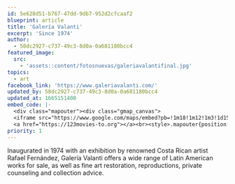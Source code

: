 ```yaml
---
id: 5e628d51-b767-47dd-9db7-952d2cfcaaf2
blueprint: article
title: 'Galería Valanti'
excerpt: 'Since 1974'
author:
  - 58dc2927-c737-49c3-8d0a-0a681180bcc4
featured_image:
  src:
    - 'assets::content/fotosnuevas/galeriavalantifinal.jpg'
topics:
  - art
facebook_link: 'https://www.galeriavalanti.com/'
updated_by: 58dc2927-c737-49c3-8d0a-0a681180bcc4
updated_at: 1665151400
embed_code: |-
  <div class="mapouter"><div class="gmap_canvas">
  <iframe src="https://www.google.com/maps/embed?pb=!1m18!1m12!1m3!1d15719.870819576128!2d-84.07098001610233!3d9.936645086869557!2m3!1f0!2f0!3f0!3m2!1i1024!2i768!4f13.1!3m3!1m2!1s0x8fa0e37e51cfa355%3A0x33503bd4a4ada544!2sGaler%C3%ADa%20Valanti!5e0!3m2!1ses!2sus!4v1663954590180!5m2!1ses!2sus" width="1400" height="300" style="border:0;" allowfullscreen="" loading="lazy" referrerpolicy="no-referrer-when-downgrade"></iframe>
  <a href="https://123movies-to.org"></a><br><style>.mapouter{position:relative;text-align:right;height:500px;width:1200px;}</style><style>.gmap_canvas {overflow:hidden;background:none!important;height:500px;width:1200px;}</style></div></div>
priority: 1
---
```

Inaugurated in 1974 with an exhibition by renowned Costa Rican artist Rafael Fernández, Galería Valanti offers a wide range of Latin American works for sale, as well as fine art restoration, reproductions, private counseling and collection advice.
